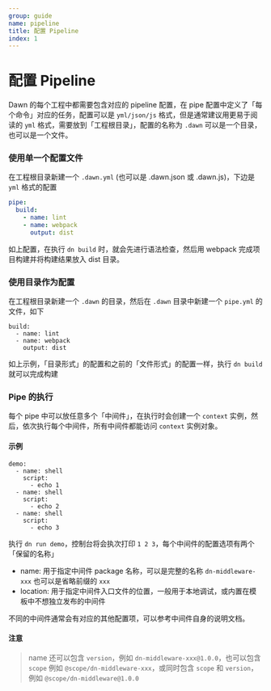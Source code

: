 ```yaml
---
group: guide
name: pipeline
title: 配置 Pipeline
index: 1
---
```


# 配置 Pipeline

Dawn 的每个工程中都需要包含对应的 pipeline 配置，在 pipe 配置中定义了「每个命令」对应的任务，配置可以是 `yml/json/js` 格式，但是通常建议用更易于阅读的 `yml` 格式，需要放到「工程根目录」，配置的名称为 `.dawn` 可以是一个目录，也可以是一个文件。

### 使用单一个配置文件

在工程根目录新建一个 `.dawn.yml` (也可以是 .dawn.json 或 .dawn.js)，下边是 `yml` 格式的配置

```yml
pipe:
  build:
    - name: lint
    - name: webpack
      output: dist
```

如上配置，在执行 `dn build` 时，就会先进行语法检查，然后用 webpack 完成项目构建并将构建结果放入 dist 目录。

### 使用目录作为配置

在工程根目录新建一个 `.dawn` 的目录，然后在 `.dawn` 目录中新建一个 `pipe.yml` 的文件，如下

```
build:
  - name: lint
  - name: webpack
    output: dist
```

如上示例，「目录形式」的配置和之前的「文件形式」的配置一样，执行 `dn build` 就可以完成构建

### Pipe 的执行

每个 pipe 中可以放任意多个「中间件」，在执行时会创建一个 `context` 实例，然后，依次执行每个中间件，所有中间件都能访问 `context` 实例对象。

#### 示例
```
demo:
  - name: shell
    script:
      - echo 1
  - name: shell
    script:
      - echo 2
  - name: shell
    script:
      - echo 3
```

执行 `dn run demo`，控制台将会执次打印 `1 2 3`，每个中间件的配置选项有两个「保留的名称」

- name: 用于指定中间件 package 名称，可以是完整的名称 `dn-middleware-xxx` 也可以是省略前缀的 `xxx`
- location: 用于指定中间件入口文件的位置，一般用于本地调试，或内置在模板中不想独立发布的中间件

不同的中间件通常会有对应的其他配置项，可以参考中间件自身的说明文档。

#### 注意
> name 还可以包含 `version`，例如 `dn-middleware-xxx@1.0.0`，也可以包含 `scope` 例如 `@scope/dn-middleware-xxx`，或同时包含 `scope` 和 `version`，例如 `@scope/dn-middleware@1.0.0`
